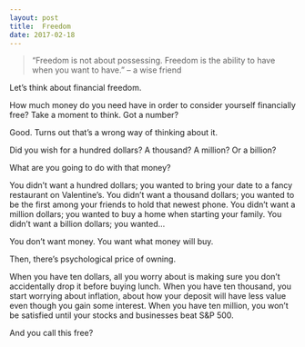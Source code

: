 ```yaml
---
layout: post
title:  Freedom
date: 2017-02-18
---
```


> “Freedom is not about possessing. Freedom is the ability to have when you want to have.” – a wise friend

Let’s think about financial freedom.

How much money do you need have in order to consider yourself financially free?
Take a moment to think.
Got a number?

Good. Turns out that’s a wrong way of thinking about it.

Did you wish for a hundred dollars?
A thousand?
A million?
Or a billion?

What are you going to do with that money?

You didn’t want a hundred dollars; you wanted to bring your date to a fancy restaurant on Valentine’s.
You didn’t want a thousand dollars; you wanted to be the first among your friends to hold that newest phone.
You didn’t want a million dollars; you wanted to buy a home when starting your family.
You didn’t want a billion dollars; you wanted...

You don’t want money.
You want what money will buy.

Then, there’s psychological price of owning.

When you have ten dollars, all you worry about is making sure you don’t accidentally drop it before buying lunch.
When you have ten thousand, you start worrying about inflation, about how your deposit will have less value even though you gain some interest.
When you have ten million, you won’t be satisfied until your stocks and businesses beat S&P 500.

And you call this free?
